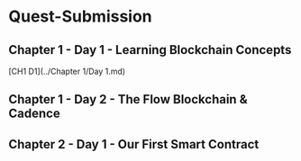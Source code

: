 # Quest-Submission

## Chapter 1 - Day 1 - Learning Blockchain Concepts

[CH1 D1](../Chapter 1/Day 1.md)

## Chapter 1 - Day 2 - The Flow Blockchain & Cadence



## Chapter 2 - Day 1 - Our First Smart Contract

